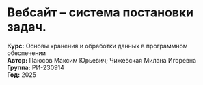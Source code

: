 # Вебсайт  – система постановки задач.
**Курс:** Основы хранения и обработки данных в программном обеспечении  <br>
**Автор:** Паюсов Максим Юрьевич; Чижевская Милана Игоревна <br>
**Группа:** РИ-230914 <br>
**Год:** 2025  <br>
